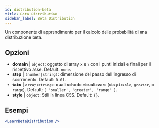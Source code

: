 ```yaml
---
id: distribution-beta
title: Beta Distribution
sidebar_label: Beta Distribution
---
```


Un componente di apprendimento per il calcolo delle probabilità di una distribuzione beta.

## Opzioni

* __domain__ | `object`: oggetto di array `x` e `y` con i punti iniziali e finali per il rispettivo asse. Default: `none`.
* __step__ | `(number|string)`: dimensione del passo dell'ingresso di scorrimento. Default: `0.01`.
* __tabs__ | `array<string>`: quali schede visualizzare (sia `piccole`, `greater`, o `range`). Default: `[
  'smaller',
  'greater',
  'range'
]`.
* __style__ | `object`: Stili in linea CSS. Default: `{}`.


## Esempi

```jsx live
<LearnBetaDistribution />
```

